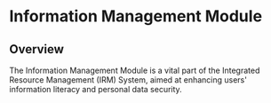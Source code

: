 # Information Management Module

## Overview
The Information Management Module is a vital part of the Integrated Resource Management (IRM) System, aimed at enhancing users' information literacy and personal data security.
